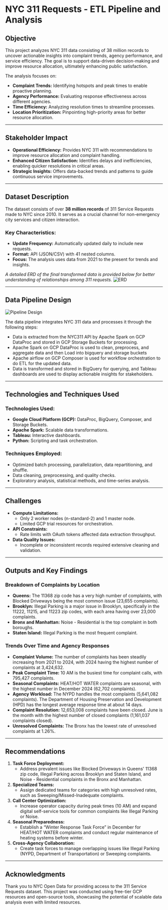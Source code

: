 # NYC 311 Requests - ETL Pipeline and Analysis

## Objective
This project analyzes NYC 311 data consisting of 38 million records to uncover actionable insights into complaint trends, agency performance, and service efficiency. The goal is to support data-driven decision-making and improve resource allocation, ultimately enhancing public satisfaction.

The analysis focuses on:
- **Complaint Trends:** Identifying hotspots and peak times to enable proactive planning.
- **Agency Performance:** Evaluating response effectiveness across different agencies.
- **Time Efficiency:** Analyzing resolution times to streamline processes.
- **Location Prioritization:** Pinpointing high-priority areas for better resource allocation.

---

## Stakeholder Impact
- **Operational Efficiency:** Provides NYC 311 with recommendations to improve resource allocation and complaint handling.
- **Enhanced Citizen Satisfaction:** Identifies delays and inefficiencies, enabling quicker resolutions in critical areas.
- **Strategic Insights:** Offers data-backed trends and patterns to guide continuous service improvements.

---

## Dataset Description
The dataset consists of over **38 million records** of 311 Service Requests made to NYC since 2010. It serves as a crucial channel for non-emergency city services and citizen interaction.

### Key Characteristics:
- **Update Frequency:** Automatically updated daily to include new requests.
- **Format:** API (JSON/CSV) with 41 nested columns.
- **Focus:** The analysis uses data from 2021 to the present for trends and insights.

*A detailed ERD of the final transformed data is provided below for better understanding of relationships among 311 requests.*
![ERD](link-to-erd-image)

---

## Data Pipeline Design
![Pipeline Design](link-to-pipeline-image)

The data pipeline integrates NYC 311 data and processes it through the following steps:
- Data is extracted from the NYC311 API by Apache Spark on GCP DataProc and stored in GCP Storage Buckets for processing.
- Apache Spark on GCP DataProc is used to clean, preprocess, and aggregate data and then Load into bigquery and storage buckets 
- Apache airflow on GCP Composer is used for workflow orchestration to do ETL for the updated data. 
- Data is transformed and stored in BigQuery for querying, and Tableau dashboards are used to display actionable insights for stakeholders.

---

## Technologies and Techniques Used

### Technologies Used:
- **Google Cloud Platform (GCP):** DataProc, BigQuery, Composer, and Storage Buckets.
- **Apache Spark:** Scalable data transformations.
- **Tableau:** Interactive dashboards.
- **Python:** Scripting and task orchestration.

### Techniques Employed:
- Optimized batch processing, parallelization, data repartitioning, and shuffle.
- Data cleaning, preprocessing, and quality checks.
- Exploratory analysis, statistical methods, and time-series analysis.

---

## Challenges
- **Compute Limitations:** 
  - Only 2 worker nodes (n-standard-2) and 1 master node.
  - Limited GCP trial resources for orchestration.
- **API Constraints:** 
  - Rate limits with OAuth tokens affected data extraction throughput.
- **Data Quality Issues:** 
  - Incomplete or inconsistent records required extensive cleaning and validation.

---

## Outputs and Key Findings
### Breakdown of Complaints by Location
- **Queens:** The 11368 zip code has a very high number of complaints, with Blocked Driveways being the most common issue (23,655 complaints).
- **Brooklyn:** Illegal Parking is a major issue in Brooklyn, specifically in the 11222, 11215, and 11223 zip codes, with each area having over 23,000 complaints.
- **Bronx and Manhattan:** Noise - Residential is the top complaint in both boroughs.
- **Staten Island:** Illegal Parking is the most frequent complaint.

### Trends Over Time and Agency Responses
- **Complaint Volume:** The number of complaints has been steadily increasing from 2021 to 2024, with 2024 having the highest number of complaints at 3,424,632.
- **Peak Complaint Time:** 10 AM is the busiest time for complaint calls, with 795,427 complaints.
- **Seasonal Complaints:** HEAT/HOT WATER complaints are seasonal, with the highest number in December 2024 (62,702 complaints).
- **Agency Workload:** The NYPD handles the most complaints (5,641,082 complaints). The Department of Housing Preservation and Development (HPD) has the longest average response time at about 14 days.
- **Complaint Resolution:** 12,653,008 complaints have been closed. June is the month with the highest number of closed complaints (1,161,037 complaints closed).
- **Unresolved Complaints:** The Bronx has the lowest rate of unresolved complaints at 1.26%.

---

## Recommendations
1. **Task Force Deployment:**
   - Address prevalent issues like Blocked Driveways in Queens' 11368 zip code, Illegal Parking across Brooklyn and Staten Island, and Noise - Residential complaints in the Bronx and Manhattan.
2. **Specialized Teams:**
   - Assign dedicated teams for categories with high unresolved rates, such as Sweeping/Missed-Inadequate complaints.
3. **Call Center Optimization:**
   - Increase operator capacity during peak times (10 AM) and expand digital self-service tools for common complaints like Illegal Parking or Noise.
4. **Seasonal Preparedness:**
   - Establish a “Winter Response Task Force” in December for HEAT/HOT WATER complaints and conduct regular maintenance of heating systems before winter.
5. **Cross-Agency Collaboration:**
   - Create task forces to manage overlapping issues like Illegal Parking (NYPD, Department of Transportation) or Sweeping complaints.

---

## Acknowledgments
Thank you to NYC Open Data for providing access to the 311 Service Requests dataset. This project was conducted using free-tier GCP resources and open-source tools, showcasing the potential of scalable data analysis even with limited resources.
